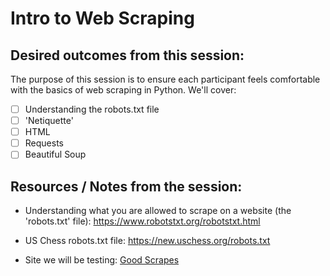 # Intro to Web Scraping

## Desired outcomes from this session:

The purpose of this session is to ensure each participant feels comfortable with the basics of web scraping in Python. We'll cover:

- [ ] Understanding the robots.txt file
- [ ] 'Netiquette'
- [ ] HTML
- [ ] Requests
- [ ] Beautiful Soup

## Resources / Notes from the session:

- Understanding what you are allowed to scrape on a website (the 'robots.txt' file): https://www.robotstxt.org/robotstxt.html

- US Chess robots.txt file: https://new.uschess.org/robots.txt

- Site we will be testing: [Good Scrapes](https://www.goodscrapes.com/)

